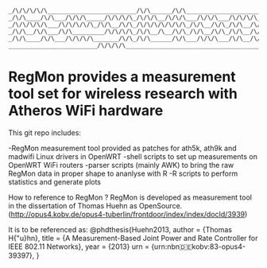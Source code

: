 ```
_/\/\/\/\/\_________________________/\/\______/\/\_______________________
_/\/\____/\/\___/\/\/\_____/\/\/\/\_/\/\/\__/\/\/\___/\/\/\___/\/\/\/\___
_/\/\/\/\/\___/\/\/\/\/\_/\/\__/\/\_/\/\/\/\/\/\/\_/\/\__/\/\_/\/\__/\/\_
_/\/\__/\/\___/\/\_________/\/\/\/\_/\/\__/\__/\/\_/\/\__/\/\_/\/\__/\/\_
_/\/\____/\/\___/\/\/\/\_______/\/\_/\/\______/\/\___/\/\/\___/\/\__/\/\_
_________________________/\/\/\/\________________________________________
```

RegMon provides a measurement tool set for wireless research with Atheros WiFi hardware
=======================================================================================

This git repo includes:

-RegMon measurement tool provided as patches for ath5k, ath9k and madwifi Linux drivers in OpenWRT
-shell scripts to set up measurements on OpenWRT WiFi routers
-parser scripts (mainly AWK) to bring the raw RegMon data in proper shape to ananlyse with R
-R scripts to perform statistics and generate plots

How to reference to  RegMon ?
RegMon is developed as measurement tool in the dissertation of Thomas Huehn as OpenSource.
(http://opus4.kobv.de/opus4-tuberlin/frontdoor/index/index/docId/3939)

It is to be referenced as:
@phdthesis{Huehn2013,
 author      = {Thomas H{\"u}hn},
 title       = {A Measurement-Based Joint Power and Rate Controller for IEEE 802.11 Networks},
 year        = {2013}
 urn         = {urn:nbn:de:kobv:83-opus4-39397},
}

